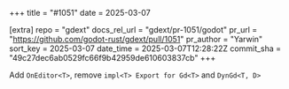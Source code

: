 +++
title = "#1051"
date = 2025-03-07

[extra]
repo = "gdext"
docs_rel_url = "gdext/pr-1051/godot"
pr_url = "https://github.com/godot-rust/gdext/pull/1051"
pr_author = "Yarwin"
sort_key = 2025-03-07
date_time = 2025-03-07T12:28:22Z
commit_sha = "49c27dec6ab0529fc66f9b42959de610603837cb"
+++

Add `OnEditor<T>`, remove `impl<T> Export for Gd<T>` and `DynGd<T, D>`
